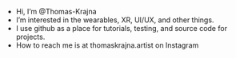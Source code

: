 - Hi, I’m @Thomas-Krajna 
- I’m interested in the wearables, XR, UI/UX, and other things.
- I use github as a place for tutorials, testing, and source code for projects. 
- How to reach me is at thomaskrajna.artist on Instagram

<!---
Thomas-Krajna/Thomas-Krajna is a ✨ special ✨ repository because its `README.md` (this file) appears on your GitHub profile.
You can click the Preview link to take a look at your changes.
--->
